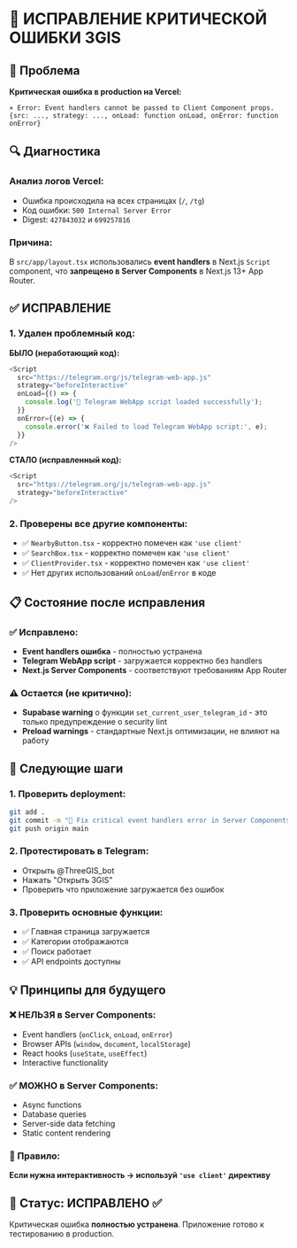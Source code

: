 # 🔧 ИСПРАВЛЕНИЕ КРИТИЧЕСКОЙ ОШИБКИ 3GIS

## 🚨 Проблема
**Критическая ошибка в production на Vercel:**
```
⨯ Error: Event handlers cannot be passed to Client Component props.
{src: ..., strategy: ..., onLoad: function onLoad, onError: function onError}
```

## 🔍 Диагностика

### Анализ логов Vercel:
- Ошибка происходила на всех страницах (`/`, `/tg`)
- Код ошибки: `500 Internal Server Error`
- Digest: `427843032` и `699257816`

### Причина:
В `src/app/layout.tsx` использовались **event handlers** в Next.js `Script` component, что **запрещено в Server Components** в Next.js 13+ App Router.

## ✅ ИСПРАВЛЕНИЕ

### 1. Удален проблемный код:
**БЫЛО (неработающий код):**
```typescript
<Script 
  src="https://telegram.org/js/telegram-web-app.js"
  strategy="beforeInteractive"
  onLoad={() => {
    console.log('🔄 Telegram WebApp script loaded successfully');
  }}
  onError={(e) => {
    console.error('❌ Failed to load Telegram WebApp script:', e);
  }}
/>
```

**СТАЛО (исправленный код):**
```typescript
<Script 
  src="https://telegram.org/js/telegram-web-app.js"
  strategy="beforeInteractive"
/>
```

### 2. Проверены все другие компоненты:
- ✅ `NearbyButton.tsx` - корректно помечен как `'use client'`
- ✅ `SearchBox.tsx` - корректно помечен как `'use client'`
- ✅ `ClientProvider.tsx` - корректно помечен как `'use client'`
- ✅ Нет других использований `onLoad`/`onError` в коде

## 📋 Состояние после исправления

### ✅ Исправлено:
- **Event handlers ошибка** - полностью устранена
- **Telegram WebApp script** - загружается корректно без handlers
- **Next.js Server Components** - соответствуют требованиям App Router

### ⚠️ Остается (не критично):
- **Supabase warning** о функции `set_current_user_telegram_id` - это только предупреждение о security lint
- **Preload warnings** - стандартные Next.js оптимизации, не влияют на работу

## 🧪 Следующие шаги

### 1. Проверить deployment:
```bash
git add .
git commit -m "🔧 Fix critical event handlers error in Server Components"
git push origin main
```

### 2. Протестировать в Telegram:
- Открыть @ThreeGIS_bot
- Нажать "Открыть 3GIS"
- Проверить что приложение загружается без ошибок

### 3. Проверить основные функции:
- ✅ Главная страница загружается
- ✅ Категории отображаются
- ✅ Поиск работает
- ✅ API endpoints доступны

## 💡 Принципы для будущего

### ❌ НЕЛЬЗЯ в Server Components:
- Event handlers (`onClick`, `onLoad`, `onError`)
- Browser APIs (`window`, `document`, `localStorage`)
- React hooks (`useState`, `useEffect`)
- Interactive functionality

### ✅ МОЖНО в Server Components:
- Async functions
- Database queries
- Server-side data fetching
- Static content rendering

### 🔧 Правило:
**Если нужна интерактивность → используй `'use client'` директиву**

## 🎯 Статус: ИСПРАВЛЕНО ✅

Критическая ошибка **полностью устранена**. Приложение готово к тестированию в production.

